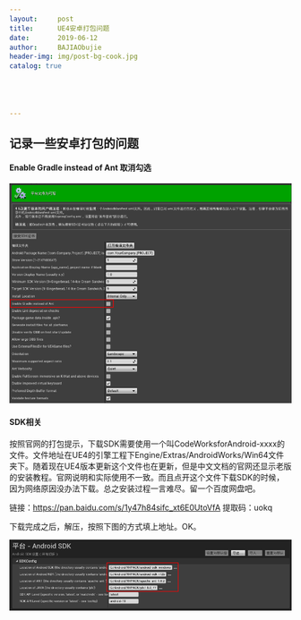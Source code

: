 ```yaml
---
layout:     post
title:      UE4安卓打包问题
date:       2019-06-12
author:     BAJIAObujie
header-img: img/post-bg-cook.jpg
catalog: true




---
```


## 记录一些安卓打包的问题

#### Enable Gradle instead of Ant 取消勾选

<img src="https://raw.githubusercontent.com/BAJIAObujie/BAJIAObujie.github.io/master/img/UE4AndroidPackaging/1.jpg"/>



#### SDK相关

按照官网的打包提示，下载SDK需要使用一个叫CodeWorksforAndroid-xxxx的文件。文件地址在UE4的引擎工程下Engine/Extras/AndroidWorks/Win64文件夹下。随着现在UE4版本更新这个文件也在更新，但是中文文档的官网还显示老版的安装教程。官网说明和实际使用不一致。而且点开这个文件下载SDK的时候，因为网络原因没办法下载。总之安装过程一言难尽。留一个百度网盘吧。

链接：https://pan.baidu.com/s/1y47h84sifc_xt6E0UtoVfA 
提取码：uokq 

下载完成之后，解压，按照下图的方式填上地址。OK。

<img src="https://raw.githubusercontent.com/BAJIAObujie/BAJIAObujie.github.io/master/img/UE4AndroidPackaging/2.jpg"/>